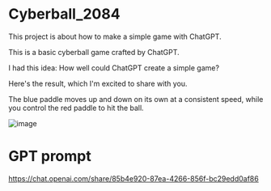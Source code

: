 # Cyberball_2084

This project is about how to make a simple game with ChatGPT.

This is a basic cyberball game crafted by ChatGPT.

I had this idea: How well could ChatGPT create a simple game?

Here's the result, which I'm excited to share with you.

The blue paddle moves up and down on its own at a consistent speed, while you control the red paddle to hit the ball.

![image](https://github.com/gyupro/Cyberball_2084/assets/79894531/2c018c99-8579-4965-a715-4d9b5cfea803)


# GPT prompt

https://chat.openai.com/share/85b4e920-87ea-4266-856f-bc29edd0af86
